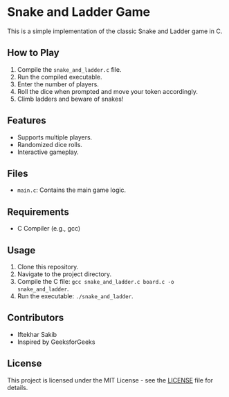# Snake and Ladder Game

This is a simple implementation of the classic Snake and Ladder game in C.

## How to Play
1. Compile the `snake_and_ladder.c` file.
2. Run the compiled executable.
3. Enter the number of players.
4. Roll the dice when prompted and move your token accordingly.
5. Climb ladders and beware of snakes!

## Features
- Supports multiple players.
- Randomized dice rolls.
- Interactive gameplay.

## Files
- `main.c`: Contains the main game logic.

## Requirements
- C Compiler (e.g., gcc)

## Usage
1. Clone this repository.
2. Navigate to the project directory.
3. Compile the C file: `gcc snake_and_ladder.c board.c -o snake_and_ladder`.
4. Run the executable: `./snake_and_ladder`.

## Contributors
- Iftekhar Sakib
- Inspired by GeeksforGeeks


## License
This project is licensed under the MIT License - see the [LICENSE](LICENSE) file for details.
